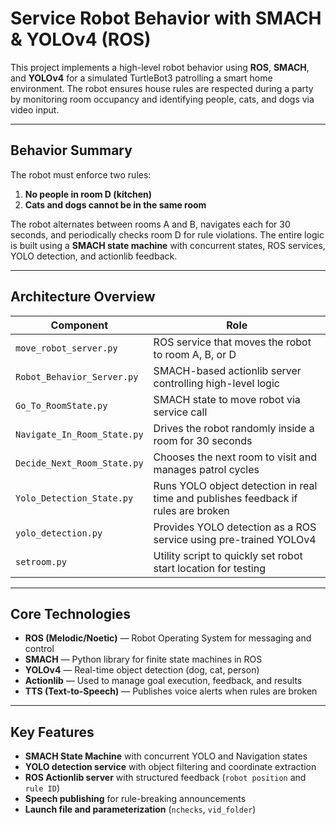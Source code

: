 #  Service Robot Behavior with SMACH & YOLOv4 (ROS)

This project implements a high-level robot behavior using **ROS**, **SMACH**, and **YOLOv4** for a simulated TurtleBot3 patrolling a smart home environment. The robot ensures house rules are respected during a party by monitoring room occupancy and identifying people, cats, and dogs via video input.

---

## Behavior Summary

The robot must enforce two rules:
1. **No people in room D (kitchen)**
2. **Cats and dogs cannot be in the same room**

The robot alternates between rooms A and B, navigates each for 30 seconds, and periodically checks room D for rule violations. The entire logic is built using a **SMACH state machine** with concurrent states, ROS services, YOLO detection, and actionlib feedback.

---

##  Architecture Overview

| Component | Role |
|----------|------|
| `move_robot_server.py` | ROS service that moves the robot to room A, B, or D |
| `Robot_Behavior_Server.py` | SMACH-based actionlib server controlling high-level logic |
| `Go_To_RoomState.py` | SMACH state to move robot via service call |
| `Navigate_In_Room_State.py` | Drives the robot randomly inside a room for 30 seconds |
| `Decide_Next_Room_State.py` | Chooses the next room to visit and manages patrol cycles |
| `Yolo_Detection_State.py` | Runs YOLO object detection in real time and publishes feedback if rules are broken |
| `yolo_detection.py` | Provides YOLO detection as a ROS service using pre-trained YOLOv4 |
| `setroom.py` | Utility script to quickly set robot start location for testing |

---

##  Core Technologies

- **ROS (Melodic/Noetic)** — Robot Operating System for messaging and control
- **SMACH** — Python library for finite state machines in ROS
- **YOLOv4** — Real-time object detection (dog, cat, person)
- **Actionlib** — Used to manage goal execution, feedback, and results
- **TTS (Text-to-Speech)** — Publishes voice alerts when rules are broken

---

##  Key Features

- **SMACH State Machine** with concurrent YOLO and Navigation states
-  **YOLO detection service** with object filtering and coordinate extraction
-  **ROS Actionlib server** with structured feedback (`robot position` and `rule ID`)
-  **Speech publishing** for rule-breaking announcements
-  **Launch file and parameterization** (`nchecks`, `vid_folder`)


